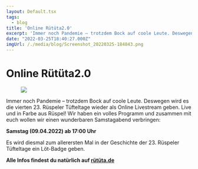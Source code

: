 ```yaml
---
layout: Default.tsx
tags:
  - blog
title: 'Online Rütüta2.0'
excerpt: 'Immer noch Pandemie – trotzdem Bock auf coole Leute. Deswegen wird es die vierten 23. Rüspeler Tüfteltage wieder als Online Livestream geben. Live und in Farbe aus Rüspel! Wir haben […]'
date: "2022-03-25T18:40:27.000Z"
imgUrl: /./media/blog/Screenshot_20220325-184843.png
---
```


# Online Rütüta2.0

<figure class="wp-block-image size-large"><img decoding="async" loading="lazy" src="/./media/blog/uploads/Screenshot_20220325-184843-1024x1024.png" /></figure>

<p>Immer noch Pandemie &#8211; trotzdem Bock auf coole Leute. Deswegen wird es die vierten 23. Rüspeler Tüfteltage wieder als Online Livestream geben. Live und in Farbe aus Rüspel! Wir haben ein volles Programm und zusammen mit euch wollen wir einen wunderbaren Samstagabend verbringen:</p>

<p><strong>Samstag (09.04.2022) ab 17:00 Uhr</strong></p>

<p>Es wird diesmal zum allerersten Mal in der Geschichte der 23. Rüspeler Tüfteltage ein Löt-Badge geben.</p>

<p><strong>Alle Infos findest du natürlich auf <a href="https://ruetueta.de/">rütüta.de</a></strong></p>

<p></p>
